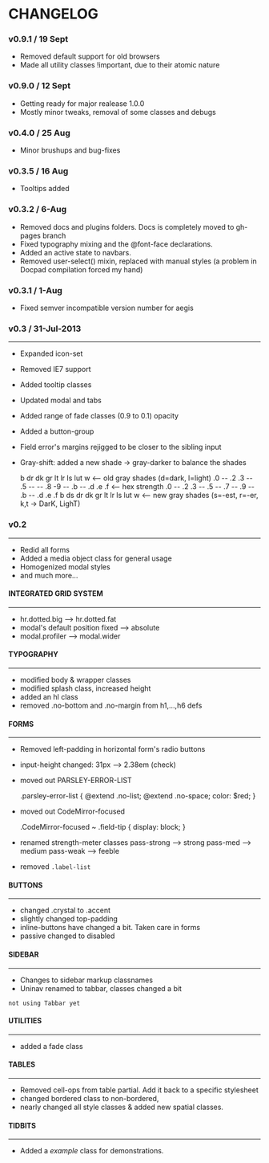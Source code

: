# CHANGELOG

### v0.9.1 / 19 Sept
* Removed default support for old browsers
* Made all utility classes !important, due to their atomic nature

### v0.9.0 / 12 Sept
* Getting ready for major realease 1.0.0
* Mostly minor tweaks, removal of some classes and debugs

### v0.4.0 / 25 Aug
* Minor brushups and bug-fixes

### v0.3.5 / 16 Aug
* Tooltips added

### v0.3.2 / 6-Aug
* Removed docs and plugins folders. Docs is completely moved to gh-pages branch
* Fixed typography mixing and the @font-face declarations.
* Added an active state to navbars.
* Removed user-select() mixin, replaced with manual styles (a problem in Docpad compilation forced my hand)

### v0.3.1 / 1-Aug
* Fixed semver incompatible version number for aegis

### v0.3 / 31-Jul-2013
-----
* Expanded icon-set
* Removed IE7 support
* Added tooltip classes
* Updated modal and tabs
* Added range of fade classes (0.9 to 0.1) opacity
* Added a button-group
* Field error's margins rejigged to be closer to the sibling input
* Gray-shift: added a new shade -> gray-darker to balance the shades

    b     dr dk    gr         lt         lr    ls lut w  <-- old gray shades (d=dark, l=light)
    .0 -- .2 .3 -- .5 -- --   .8   -9 -- .b -- .d .e .f  <-- hex strength
    .0 -- .2 .3 -- .5 -- .7   --   .9 -- .b -- .d .e .f
    b     ds dr    dk    gr        lt    lr    ls lut w  <-- new gray shades (s=-est, r=-er, k,t -> DarK, LighT)

### v0.2
-----
* Redid all forms
* Added a media object class for general usage
* Homogenized modal styles
* and much more...

#### INTEGRATED GRID SYSTEM
---

* hr.dotted.big --> hr.dotted.fat
* modal's default position fixed --> absolute
* modal.profiler --> modal.wider

#### TYPOGRAPHY
---
* modified body & wrapper classes
* modified splash class, increased height
* added an hl class
* removed .no-bottom and .no-margin from h1,...,h6 defs

#### FORMS
---
* Removed left-padding in horizontal form's radio buttons
* input-height changed: 31px --> 2.38em (check)
* moved out PARSLEY-ERROR-LIST

    .parsley-error-list {
      @extend .no-list;
      @extend .no-space;
      color: $red;
    }

* moved out CodeMirror-focused

    .CodeMirror-focused ~ .field-tip {
      display: block;
    }

* renamed strength-meter classes
    pass-strong --> strong
    pass-med    --> medium
    pass-weak   --> feeble

* removed `.label-list`

#### BUTTONS
---
* changed .crystal to .accent
* slightly changed top-padding
* inline-buttons have changed a bit. Taken care in forms
* passive changed to disabled

#### SIDEBAR
---
* Changes to sidebar markup classnames
* Uninav renamed to tabbar, classes changed a bit

`not using Tabbar yet`

#### UTILITIES
---
* added a fade class


#### TABLES
---
* Removed cell-ops from table partial. Add it back to a specific stylesheet
* changed bordered class to non-bordered,
* nearly changed all style classes & added new spatial classes.

#### TIDBITS
---
* Added a *example* class for demonstrations.
